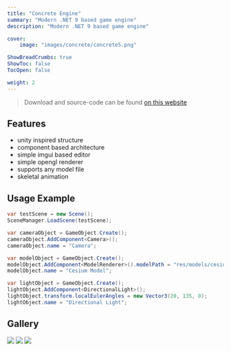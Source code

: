 ```yaml
---
title: "Concrete Engine"
summary: "Modern .NET 9 based game engine"
description: "Modern .NET 9 based game engine"

cover:
    image: "images/concrete/concrete5.png"

ShowBreadCrumbs: true
ShowToc: false
TocOpen: false

weight: 2
---
```


> Download and source-code can be found [on this website](https://github.com/sjoerdev/concrete)

## Features

- unity inspired structure
- component based architecture
- simple imgui based editor
- simple opengl renderer
- supports any model file
- skeletal animation

## Usage Example
```csharp
var testScene = new Scene();
SceneManager.LoadScene(testScene);

var cameraObject = GameObject.Create();
cameraObject.AddComponent<Camera>();
cameraObject.name = "Camera";

var modelObject = GameObject.Create();
modelObject.AddComponent<ModelRenderer>().modelPath = "res/models/cesium.glb";
modelObject.name = "Cesium Model";

var lightObject = GameObject.Create();
lightObject.AddComponent<DirectionalLight>();
lightObject.transform.localEulerAngles = new Vector3(20, 135, 0);
lightObject.name = "Directional Light";
```

## Gallery
![](/images/concrete/concrete1.png)
![](/images/concrete/concrete2.png)
![](/images/concrete/concrete3.png)